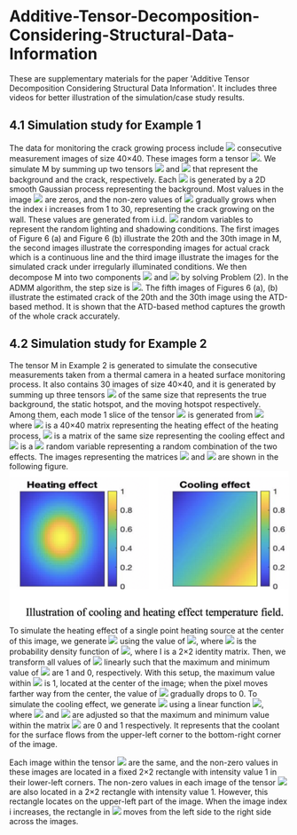 # Additive-Tensor-Decomposition-Considering-Structural-Data-Information
These are supplementary materials for the paper 'Additive Tensor Decomposition Considering Structural Data Information'.
It includes three videos for better illustration of the simulation/case study results.
## 4.1	Simulation study for Example 1
The data for monitoring the crack growing process include <img src="https://latex.codecogs.com/gif.latex?I_1=30 " /> consecutive measurement images of size 40×40. These images form a tensor <img src="https://latex.codecogs.com/gif.latex?M\in R^{(30×40×40)} " />. We simulate M by summing up two tensors <img src="https://latex.codecogs.com/gif.latex?X_1 " /> 
 and <img src="https://latex.codecogs.com/gif.latex?X_2 " />  that represent the background and the crack, respectively. Each <img src="https://latex.codecogs.com/gif.latex?X_1 (i,:,:),i∈[I_1 ], " /> is generated by a 2D smooth Gaussian process representing the background. Most values in the image <img src="https://latex.codecogs.com/gif.latex?X_2 (i,:,:) " />  are zeros, and the non-zero values of <img src="https://latex.codecogs.com/gif.latex?X_2 (i,:,:) " />  gradually grows when the index i increases from 1 to 30, representing the crack growing on the wall. These values are generated from i.i.d. <img src="https://latex.codecogs.com/gif.latex?N(0.1,0.1) " />  random variables to represent the random lighting and shadowing conditions.  The first images of Figure 6 (a) and Figure 6 (b) illustrate the 20th and the 30th image in M, the second images illustrate the corresponding images for actual crack which is a continuous line and the third image illustrate the images for the simulated crack under irregularly illuminated conditions.
We then decompose M into two components <img src="https://latex.codecogs.com/gif.latex?X_1 " />  and <img src="https://latex.codecogs.com/gif.latex?X_2 " />  by solving Problem (2). In the ADMM algorithm, the step size is <img src="https://latex.codecogs.com/gif.latex?η=0.01 " />. The fifth images of Figures 6 (a), (b) illustrate the estimated crack of the 20th and the 30th image using the ATD-based method. It is shown that the ATD-based method captures the growth of the whole crack accurately. 

## 4.2	Simulation study for Example 2
The tensor M in Example 2 is generated to simulate the consecutive measurements taken from a thermal camera in a heated surface monitoring process. It also contains 30 images of size 40×40, and it is generated by summing up three tensors <img src="https://latex.codecogs.com/gif.latex?X_1, X_2, and X_3 " />  of the same size that represents the true background, the static hotspot, and the moving hotspot respectively. Among them, each mode 1 slice of the tensor <img src="https://latex.codecogs.com/gif.latex?X_1 " />   is generated from 
 <img src="https://latex.codecogs.com/gif.latex?X(i,:,:)=U_i T_0+(1-U) T_1 " />
where  <img src="https://latex.codecogs.com/gif.latex?T_0 " /> is a 40×40 matrix representing the heating effect of the heating process, <img src="https://latex.codecogs.com/gif.latex?T_1" /> is a matrix of the same size representing the cooling effect and <img src="https://latex.codecogs.com/gif.latex?U" /> is a <img src="https://latex.codecogs.com/gif.latex?U[0,1]" /> random variable representing a random combination of the two effects. 
The images representing the matrices <img src="https://latex.codecogs.com/gif.latex?T_0" /> and <img src="https://latex.codecogs.com/gif.latex?T_1" /> are shown in the following figure. 
![alt text](https://github.com/Sean9511/Additive-Tensor-Decomposition-Considering-Structural-Data-Information/blob/master/Heat%26Cooling.png?raw=true)
To simulate the heating effect of a single point heating source at the center of this image, we generate <img src="https://latex.codecogs.com/gif.latex?T_0 (i,j)" /> using the value of <img src="https://latex.codecogs.com/gif.latex?f_0 (i,j)" />, where <img src="https://latex.codecogs.com/gif.latex?f_0" /> is the probability density function of <img src="https://latex.codecogs.com/gif.latex?N((20,20)^T,10I)" />, where I is a 2×2 identity matrix. Then, we transform all values of <img src="https://latex.codecogs.com/gif.latex?T_0" /> linearly such that the maximum and minimum value of <img src="https://latex.codecogs.com/gif.latex?T_0" /> are 1 and 0, respectively. With this setup, the maximum value within <img src="https://latex.codecogs.com/gif.latex?T_0" /> is 1, located at the center of the image; when the pixel moves farther way from the center, the value of <img src="https://latex.codecogs.com/gif.latex?T_0 (i,j)" /> gradually drops to 0.  To simulate the cooling effect, we generate <img src="https://latex.codecogs.com/gif.latex?T_1 (i,j))" /> using a linear function <img src="https://latex.codecogs.com/gif.latex?f_1 (i,j)=c_1 (i+j)+c_2" />, where <img src="https://latex.codecogs.com/gif.latex?c_1" /> and <img src="https://latex.codecogs.com/gif.latex?c_2" /> are adjusted so that the maximum and minimum value within the matrix <img src="https://latex.codecogs.com/gif.latex?T_1" /> are 0 and 1 respectively. It represents that the coolant for the surface flows from the upper-left corner to the bottom-right corner of the image. 

Each image within the tensor <img src="https://latex.codecogs.com/gif.latex?X_2" /> are the same, and the non-zero values in these images are located in a fixed 2×2 rectangle with intensity value 1 in their lower-left corners. The non-zero values in each image of the tensor <img src="https://latex.codecogs.com/gif.latex?X_3" /> are also located in a 2×2 rectangle with intensity value 1. However, this rectangle locates on the upper-left part of the image.  When the image index i increases, the rectangle in <img src="https://latex.codecogs.com/gif.latex?X_3 (i,:,:)" /> moves from the left side to the right side across the images.

